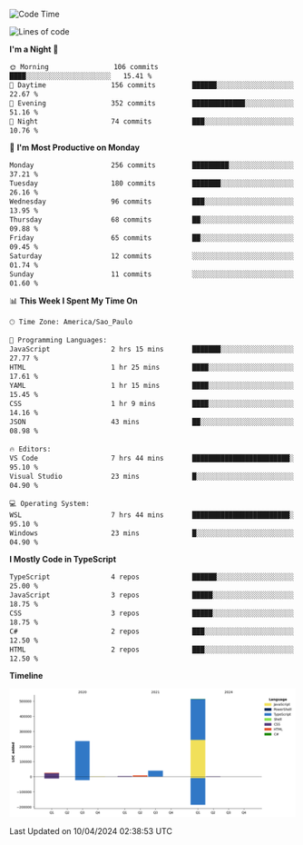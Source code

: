 <!--START_SECTION:waka-->
![Code Time](http://img.shields.io/badge/Code%20Time-2%2C414%20hrs%2016%20mins-blue)

![Lines of code](https://img.shields.io/badge/From%20Hello%20World%20I%27ve%20Written-831.1%20thousand%20lines%20of%20code-blue)

**I'm a Night 🦉** 

```text
🌞 Morning                106 commits         ████░░░░░░░░░░░░░░░░░░░░░   15.41 % 
🌆 Daytime                156 commits         ██████░░░░░░░░░░░░░░░░░░░   22.67 % 
🌃 Evening                352 commits         █████████████░░░░░░░░░░░░   51.16 % 
🌙 Night                  74 commits          ███░░░░░░░░░░░░░░░░░░░░░░   10.76 % 
```
📅 **I'm Most Productive on Monday** 

```text
Monday                   256 commits         █████████░░░░░░░░░░░░░░░░   37.21 % 
Tuesday                  180 commits         ███████░░░░░░░░░░░░░░░░░░   26.16 % 
Wednesday                96 commits          ███░░░░░░░░░░░░░░░░░░░░░░   13.95 % 
Thursday                 68 commits          ██░░░░░░░░░░░░░░░░░░░░░░░   09.88 % 
Friday                   65 commits          ██░░░░░░░░░░░░░░░░░░░░░░░   09.45 % 
Saturday                 12 commits          ░░░░░░░░░░░░░░░░░░░░░░░░░   01.74 % 
Sunday                   11 commits          ░░░░░░░░░░░░░░░░░░░░░░░░░   01.60 % 
```


📊 **This Week I Spent My Time On** 

```text
🕑︎ Time Zone: America/Sao_Paulo

💬 Programming Languages: 
JavaScript               2 hrs 15 mins       ███████░░░░░░░░░░░░░░░░░░   27.77 % 
HTML                     1 hr 25 mins        ████░░░░░░░░░░░░░░░░░░░░░   17.61 % 
YAML                     1 hr 15 mins        ████░░░░░░░░░░░░░░░░░░░░░   15.45 % 
CSS                      1 hr 9 mins         ████░░░░░░░░░░░░░░░░░░░░░   14.16 % 
JSON                     43 mins             ██░░░░░░░░░░░░░░░░░░░░░░░   08.98 % 

🔥 Editors: 
VS Code                  7 hrs 44 mins       ████████████████████████░   95.10 % 
Visual Studio            23 mins             █░░░░░░░░░░░░░░░░░░░░░░░░   04.90 % 

💻 Operating System: 
WSL                      7 hrs 44 mins       ████████████████████████░   95.10 % 
Windows                  23 mins             █░░░░░░░░░░░░░░░░░░░░░░░░   04.90 % 
```

**I Mostly Code in TypeScript** 

```text
TypeScript               4 repos             ██████░░░░░░░░░░░░░░░░░░░   25.00 % 
JavaScript               3 repos             █████░░░░░░░░░░░░░░░░░░░░   18.75 % 
CSS                      3 repos             █████░░░░░░░░░░░░░░░░░░░░   18.75 % 
C#                       2 repos             ███░░░░░░░░░░░░░░░░░░░░░░   12.50 % 
HTML                     2 repos             ███░░░░░░░░░░░░░░░░░░░░░░   12.50 % 
```



**Timeline**

![Lines of Code chart](https://raw.githubusercontent.com/jonhoffmam/jonhoffmam/master/assets/bar_graph.png)


 Last Updated on 10/04/2024 02:38:53 UTC
<!--END_SECTION:waka-->
